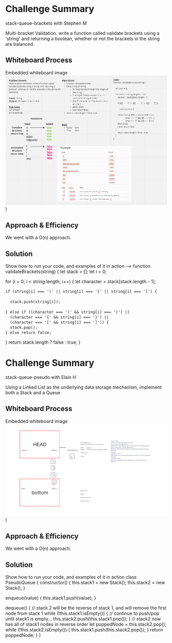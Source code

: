 # Challenge Summary
<!-- Description of the challenge -->
stack-queue-brackets with Stephen M

Multi-bracket Validation. write a function called validate brackets using a 'string' and returning a boolean, whether or not the brackets in the string are balanced.

## Whiteboard Process
Embedded whiteboard image
![UML](UML13CodeCh.png))

## Approach & Efficiency
<!-- What approach did you take? Why? What is the Big O space/time for this approach? -->
We went with a O(n) approach.

## Solution
Show how to run your code, and examples of it in action -->
function validateBrackets(string) {
  let stack = [];
  let i = 0;

  for (i = 0; i < string.length; i++) {
    let character = stack[stack.length - 1];

    if (string[i] === '(' || string[i] === '{' || string[i] === '[') {

      stack.push(string[i]);

    } else if ((character === '(' && string[i] === ')') ||
      (character === '{' && string[i] === '}') ||
      (character === '[' && string[i] === ']')) {
      stack.pop();
    } else return false;
  }
  return stack.length ? false : true;
}



<!-- # Challenge Summary
Description of the challenge
stack-queue-animal-shelter - Daniel Frey

## Whiteboard Process
Embedded whiteboard image
![UML Code Ch 12](codech12%20UML.png)

## Approach & Efficiency
What approach did you take? Why? What is the Big O space/time for this approach?
Our approach to this would be O(1), We would iterate through the code and did not use shortcut code.

Look at stack-queue-animal-shelter.js
Look at animalshelter.test.js

## Solution
<!-- Show how to run your code, and examples of it in action -->
<!-- class Animal {
  constructor(name, species) {
    this.name = name;
    this.species = species;
  }
}

class AnimalShelter {
  constructor() {
    this.dogs = new Queue();
    this.cats = new Queue();
  }

enqueue(animal) {
    animal.time = Date.now();
    switch (animal.species) {
    case 'dog':
      this.dogs.enqueue(animal);
      return;
    case 'cat':
      this.cats.enqueue(animal);
      return;
    default:
      throw new Error(`We don't serve that animal`);
    }
  }
  dequeue(pref = null) {
    switch (pref) {
    case 'dog':
      return this.dogs.dequeue();
    case 'cat':
      return this.cats.dequeue();
    case null:
      return this.dogs.front.value.time < this.cats.front.value.time
        ? this.dogs.dequeue()
        : this.cats.dequeue();
    default:
      throw new Error(`We don't serve that animal`);
    }
  }
} -->

# Challenge Summary
<!-- Description of the challenge -->
stack-queue-pseudo with Elain H

Using a Linked List as the underlying data storage mechanism, implement both a Stack and a Queue


## Whiteboard Process
Embedded whiteboard image
![UML](UML%20CodeCH11.png))

## Approach & Efficiency
<!-- What approach did you take? Why? What is the Big O space/time for this approach? -->
We went with a O(n) approach.

## Solution
Show how to run your code, and examples of it in action
class PseudoQueue {
  constructor() {
    this.stack1 = new Stack();
    this.stack2 = new Stack();
  }

  enqueue(value) {
    this.stack1.push(value);
  }

  dequeue() {
    // stack 2 will be the reverse of stack 1, and will remove the first node from stack 1
    while (!this.stack1.isEmpty()) {
      // continue to push/pop until stack1 is empty...
      this.stack2.push(this.stack1.pop());
    }
    // stack2 now has all of stack1 nodes in reverse order
    let poppedNode = this.stack2.pop();
    while (!this.stack2.isEmpty()) {
      this.stack1.push(this.stack2.pop());
    }
    return poppedNode;
  }
}
